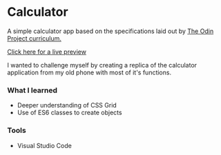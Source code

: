 # Calculator

A simple  calculator app based on the specifications laid out by [The Odin Project curriculum.](https://www.theodinproject.com/paths/foundations/courses/foundations/lessons/calculator)

[Click here for a live preview](https://venkasri.github.io/Calculator/)

I wanted to challenge myself by creating a replica of the calculator application from my old phone with most of it's functions. 

### What I learned 
- Deeper understanding of CSS Grid
- Use of ES6 classes to create objects 


### Tools
- Visual Studio Code













